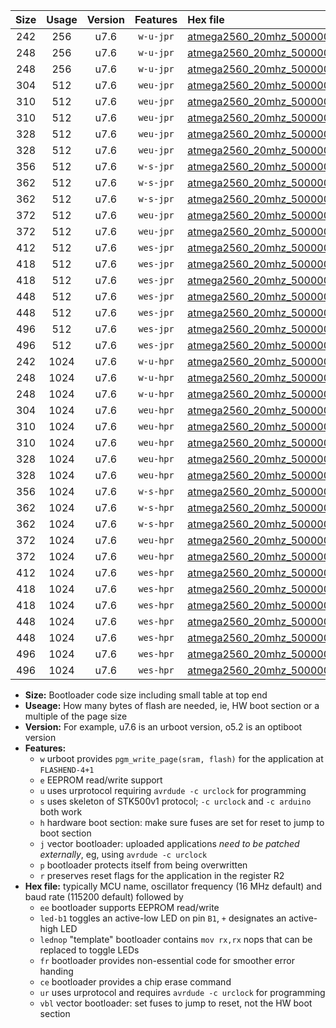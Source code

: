|Size|Usage|Version|Features|Hex file|
|:-:|:-:|:-:|:-:|:--|
|242|256|u7.6|`w-u-jpr`|[atmega2560_20mhz_500000bps_ur_vbl.hex](https://raw.githubusercontent.com/stefanrueger/urboot/main//atmega2560_20mhz_500000bps_ur_vbl.hex)|
|248|256|u7.6|`w-u-jpr`|[atmega2560_20mhz_500000bps_led+b7_ur_vbl.hex](https://raw.githubusercontent.com/stefanrueger/urboot/main//atmega2560_20mhz_500000bps_led+b7_ur_vbl.hex)|
|248|256|u7.6|`w-u-jpr`|[atmega2560_20mhz_500000bps_lednop_ur_vbl.hex](https://raw.githubusercontent.com/stefanrueger/urboot/main//atmega2560_20mhz_500000bps_lednop_ur_vbl.hex)|
|304|512|u7.6|`weu-jpr`|[atmega2560_20mhz_500000bps_ee_ur_vbl.hex](https://raw.githubusercontent.com/stefanrueger/urboot/main//atmega2560_20mhz_500000bps_ee_ur_vbl.hex)|
|310|512|u7.6|`weu-jpr`|[atmega2560_20mhz_500000bps_ee_led+b7_ur_vbl.hex](https://raw.githubusercontent.com/stefanrueger/urboot/main//atmega2560_20mhz_500000bps_ee_led+b7_ur_vbl.hex)|
|310|512|u7.6|`weu-jpr`|[atmega2560_20mhz_500000bps_ee_lednop_ur_vbl.hex](https://raw.githubusercontent.com/stefanrueger/urboot/main//atmega2560_20mhz_500000bps_ee_lednop_ur_vbl.hex)|
|328|512|u7.6|`weu-jpr`|[atmega2560_20mhz_500000bps_ee_led+b7_fr_ur_vbl.hex](https://raw.githubusercontent.com/stefanrueger/urboot/main//atmega2560_20mhz_500000bps_ee_led+b7_fr_ur_vbl.hex)|
|328|512|u7.6|`weu-jpr`|[atmega2560_20mhz_500000bps_ee_lednop_fr_ur_vbl.hex](https://raw.githubusercontent.com/stefanrueger/urboot/main//atmega2560_20mhz_500000bps_ee_lednop_fr_ur_vbl.hex)|
|356|512|u7.6|`w-s-jpr`|[atmega2560_20mhz_500000bps_vbl.hex](https://raw.githubusercontent.com/stefanrueger/urboot/main//atmega2560_20mhz_500000bps_vbl.hex)|
|362|512|u7.6|`w-s-jpr`|[atmega2560_20mhz_500000bps_led+b7_vbl.hex](https://raw.githubusercontent.com/stefanrueger/urboot/main//atmega2560_20mhz_500000bps_led+b7_vbl.hex)|
|362|512|u7.6|`w-s-jpr`|[atmega2560_20mhz_500000bps_lednop_vbl.hex](https://raw.githubusercontent.com/stefanrueger/urboot/main//atmega2560_20mhz_500000bps_lednop_vbl.hex)|
|372|512|u7.6|`weu-jpr`|[atmega2560_20mhz_500000bps_ee_led+b7_fr_ce_ur_vbl.hex](https://raw.githubusercontent.com/stefanrueger/urboot/main//atmega2560_20mhz_500000bps_ee_led+b7_fr_ce_ur_vbl.hex)|
|372|512|u7.6|`weu-jpr`|[atmega2560_20mhz_500000bps_ee_lednop_fr_ce_ur_vbl.hex](https://raw.githubusercontent.com/stefanrueger/urboot/main//atmega2560_20mhz_500000bps_ee_lednop_fr_ce_ur_vbl.hex)|
|412|512|u7.6|`wes-jpr`|[atmega2560_20mhz_500000bps_ee_vbl.hex](https://raw.githubusercontent.com/stefanrueger/urboot/main//atmega2560_20mhz_500000bps_ee_vbl.hex)|
|418|512|u7.6|`wes-jpr`|[atmega2560_20mhz_500000bps_ee_led+b7_vbl.hex](https://raw.githubusercontent.com/stefanrueger/urboot/main//atmega2560_20mhz_500000bps_ee_led+b7_vbl.hex)|
|418|512|u7.6|`wes-jpr`|[atmega2560_20mhz_500000bps_ee_lednop_vbl.hex](https://raw.githubusercontent.com/stefanrueger/urboot/main//atmega2560_20mhz_500000bps_ee_lednop_vbl.hex)|
|448|512|u7.6|`wes-jpr`|[atmega2560_20mhz_500000bps_ee_led+b7_fr_vbl.hex](https://raw.githubusercontent.com/stefanrueger/urboot/main//atmega2560_20mhz_500000bps_ee_led+b7_fr_vbl.hex)|
|448|512|u7.6|`wes-jpr`|[atmega2560_20mhz_500000bps_ee_lednop_fr_vbl.hex](https://raw.githubusercontent.com/stefanrueger/urboot/main//atmega2560_20mhz_500000bps_ee_lednop_fr_vbl.hex)|
|496|512|u7.6|`wes-jpr`|[atmega2560_20mhz_500000bps_ee_led+b7_fr_ce_vbl.hex](https://raw.githubusercontent.com/stefanrueger/urboot/main//atmega2560_20mhz_500000bps_ee_led+b7_fr_ce_vbl.hex)|
|496|512|u7.6|`wes-jpr`|[atmega2560_20mhz_500000bps_ee_lednop_fr_ce_vbl.hex](https://raw.githubusercontent.com/stefanrueger/urboot/main//atmega2560_20mhz_500000bps_ee_lednop_fr_ce_vbl.hex)|
|242|1024|u7.6|`w-u-hpr`|[atmega2560_20mhz_500000bps_ur.hex](https://raw.githubusercontent.com/stefanrueger/urboot/main//atmega2560_20mhz_500000bps_ur.hex)|
|248|1024|u7.6|`w-u-hpr`|[atmega2560_20mhz_500000bps_led+b7_ur.hex](https://raw.githubusercontent.com/stefanrueger/urboot/main//atmega2560_20mhz_500000bps_led+b7_ur.hex)|
|248|1024|u7.6|`w-u-hpr`|[atmega2560_20mhz_500000bps_lednop_ur.hex](https://raw.githubusercontent.com/stefanrueger/urboot/main//atmega2560_20mhz_500000bps_lednop_ur.hex)|
|304|1024|u7.6|`weu-hpr`|[atmega2560_20mhz_500000bps_ee_ur.hex](https://raw.githubusercontent.com/stefanrueger/urboot/main//atmega2560_20mhz_500000bps_ee_ur.hex)|
|310|1024|u7.6|`weu-hpr`|[atmega2560_20mhz_500000bps_ee_led+b7_ur.hex](https://raw.githubusercontent.com/stefanrueger/urboot/main//atmega2560_20mhz_500000bps_ee_led+b7_ur.hex)|
|310|1024|u7.6|`weu-hpr`|[atmega2560_20mhz_500000bps_ee_lednop_ur.hex](https://raw.githubusercontent.com/stefanrueger/urboot/main//atmega2560_20mhz_500000bps_ee_lednop_ur.hex)|
|328|1024|u7.6|`weu-hpr`|[atmega2560_20mhz_500000bps_ee_led+b7_fr_ur.hex](https://raw.githubusercontent.com/stefanrueger/urboot/main//atmega2560_20mhz_500000bps_ee_led+b7_fr_ur.hex)|
|328|1024|u7.6|`weu-hpr`|[atmega2560_20mhz_500000bps_ee_lednop_fr_ur.hex](https://raw.githubusercontent.com/stefanrueger/urboot/main//atmega2560_20mhz_500000bps_ee_lednop_fr_ur.hex)|
|356|1024|u7.6|`w-s-hpr`|[atmega2560_20mhz_500000bps.hex](https://raw.githubusercontent.com/stefanrueger/urboot/main//atmega2560_20mhz_500000bps.hex)|
|362|1024|u7.6|`w-s-hpr`|[atmega2560_20mhz_500000bps_led+b7.hex](https://raw.githubusercontent.com/stefanrueger/urboot/main//atmega2560_20mhz_500000bps_led+b7.hex)|
|362|1024|u7.6|`w-s-hpr`|[atmega2560_20mhz_500000bps_lednop.hex](https://raw.githubusercontent.com/stefanrueger/urboot/main//atmega2560_20mhz_500000bps_lednop.hex)|
|372|1024|u7.6|`weu-hpr`|[atmega2560_20mhz_500000bps_ee_led+b7_fr_ce_ur.hex](https://raw.githubusercontent.com/stefanrueger/urboot/main//atmega2560_20mhz_500000bps_ee_led+b7_fr_ce_ur.hex)|
|372|1024|u7.6|`weu-hpr`|[atmega2560_20mhz_500000bps_ee_lednop_fr_ce_ur.hex](https://raw.githubusercontent.com/stefanrueger/urboot/main//atmega2560_20mhz_500000bps_ee_lednop_fr_ce_ur.hex)|
|412|1024|u7.6|`wes-hpr`|[atmega2560_20mhz_500000bps_ee.hex](https://raw.githubusercontent.com/stefanrueger/urboot/main//atmega2560_20mhz_500000bps_ee.hex)|
|418|1024|u7.6|`wes-hpr`|[atmega2560_20mhz_500000bps_ee_led+b7.hex](https://raw.githubusercontent.com/stefanrueger/urboot/main//atmega2560_20mhz_500000bps_ee_led+b7.hex)|
|418|1024|u7.6|`wes-hpr`|[atmega2560_20mhz_500000bps_ee_lednop.hex](https://raw.githubusercontent.com/stefanrueger/urboot/main//atmega2560_20mhz_500000bps_ee_lednop.hex)|
|448|1024|u7.6|`wes-hpr`|[atmega2560_20mhz_500000bps_ee_led+b7_fr.hex](https://raw.githubusercontent.com/stefanrueger/urboot/main//atmega2560_20mhz_500000bps_ee_led+b7_fr.hex)|
|448|1024|u7.6|`wes-hpr`|[atmega2560_20mhz_500000bps_ee_lednop_fr.hex](https://raw.githubusercontent.com/stefanrueger/urboot/main//atmega2560_20mhz_500000bps_ee_lednop_fr.hex)|
|496|1024|u7.6|`wes-hpr`|[atmega2560_20mhz_500000bps_ee_led+b7_fr_ce.hex](https://raw.githubusercontent.com/stefanrueger/urboot/main//atmega2560_20mhz_500000bps_ee_led+b7_fr_ce.hex)|
|496|1024|u7.6|`wes-hpr`|[atmega2560_20mhz_500000bps_ee_lednop_fr_ce.hex](https://raw.githubusercontent.com/stefanrueger/urboot/main//atmega2560_20mhz_500000bps_ee_lednop_fr_ce.hex)|

- **Size:** Bootloader code size including small table at top end
- **Useage:** How many bytes of flash are needed, ie, HW boot section or a multiple of the page size
- **Version:** For example, u7.6 is an urboot version, o5.2 is an optiboot version
- **Features:**
  + `w` urboot provides `pgm_write_page(sram, flash)` for the application at `FLASHEND-4+1`
  + `e` EEPROM read/write support
  + `u` uses urprotocol requiring `avrdude -c urclock` for programming
  + `s` uses skeleton of STK500v1 protocol; `-c urclock` and `-c arduino` both work
  + `h` hardware boot section: make sure fuses are set for reset to jump to boot section
  + `j` vector bootloader: uploaded applications *need to be patched externally*, eg, using `avrdude -c urclock`
  + `p` bootloader protects itself from being overwritten
  + `r` preserves reset flags for the application in the register R2
- **Hex file:** typically MCU name, oscillator frequency (16 MHz default) and baud rate (115200 default) followed by
  + `ee` bootloader supports EEPROM read/write
  + `led-b1` toggles an active-low LED on pin `B1`, `+` designates an active-high LED
  + `lednop` "template" bootloader contains `mov rx,rx` nops that can be replaced to toggle LEDs
  + `fr` bootloader provides non-essential code for smoother error handing
  + `ce` bootloader provides a chip erase command
  + `ur` uses urprotocol and requires `avrdude -c urclock` for programming
  + `vbl` vector bootloader: set fuses to jump to reset, not the HW boot section
